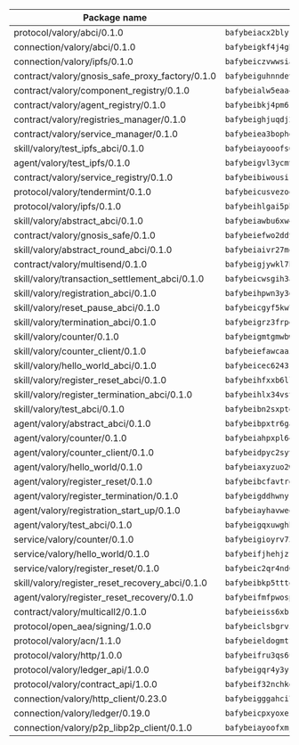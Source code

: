 | Package name                                                  | Package hash                                                  |
| ------------------------------------------------------------- | ------------------------------------------------------------- |
| protocol/valory/abci/0.1.0                                    | `bafybeiacx2blykdxecheozr33ywnaxfigw5oxi7wifpnelryk3buyk5hzm` |
| connection/valory/abci/0.1.0                                  | `bafybeigkf4j4ghouimhkwd4gm4aluh4sl57qwbvl3bjewxrazr6x3ssci4` |
| connection/valory/ipfs/0.1.0                                  | `bafybeiczvwwsiaeu27o5dzopqnyxbrayoxzsswq6ebg4zc6sb42l36t7yu` |
| contract/valory/gnosis_safe_proxy_factory/0.1.0               | `bafybeiguhnndevhp7iui65fhcezkunygdw2cwsofl4rcfzr2u2n6ql366q` |
| contract/valory/component_registry/0.1.0                      | `bafybeialw5eaa4v54s7i3sjsuy6d5k624quhxhziqntwq5hnz4g646sb7m` |
| contract/valory/agent_registry/0.1.0                          | `bafybeibkj4pm6ziqh2fl3xfsjiou4ibnxlipmvmqhgvc7xwpnaddbtxzli` |
| contract/valory/registries_manager/0.1.0                      | `bafybeighjuqdj2oq6tqckf7j3mqtighe7lpaahh7qt3sqxtbtjlur4tmj4` |
| contract/valory/service_manager/0.1.0                         | `bafybeiea3bophgb6ikqvpd7lzyluthlhoazbbrknvfncu4j7wbubfsrjeu` |
| skill/valory/test_ipfs_abci/0.1.0                             | `bafybeiayooofs63x2k3vnudh5333zih6ryfuynfvzdvrme5cjc4emidnia` |
| agent/valory/test_ipfs/0.1.0                                  | `bafybeigvl3ycmvdhper5hqzamxdkgn45sxfshg3mxv5rfisntc5htr5cqu` |
| contract/valory/service_registry/0.1.0                        | `bafybeibiwousikhaafhuyfbflz6s3f6vi4eqomqpnecfyqzvrpygwagd6q` |
| protocol/valory/tendermint/0.1.0                              | `bafybeicusvezoqlmyt6iqomcbwaz3xkhk2qf3d56q5zprmj3xdxfy64k54` |
| protocol/valory/ipfs/0.1.0                                    | `bafybeihlgai5pbmkb6mjhvgy4gkql5uvpwvxbpdowczgz4ovxat6vajrq4` |
| skill/valory/abstract_abci/0.1.0                              | `bafybeiawbu6xw4ybst2txrc2ksysubwczzge5ujdw3vwg4ztfa7tnpjrkm` |
| contract/valory/gnosis_safe/0.1.0                             | `bafybeiefwo2ddyhjxcpy2rlchcubv6bj35e5x4kstxwfyvyvdvcpvcoe5q` |
| skill/valory/abstract_round_abci/0.1.0                        | `bafybeiaivr27mon57x6pc7om6erbzxxssihwb3nnj7usj55e2yah237434` |
| contract/valory/multisend/0.1.0                               | `bafybeigjywkl7hydjsrkogob3xebj2ifhqwmfhhxoeyrndzhhxi5u6amey` |
| skill/valory/transaction_settlement_abci/0.1.0                | `bafybeicwsgih3ay3etydif2c4oyczuqj26whoxq4tywavigseuwlgnkdjm` |
| skill/valory/registration_abci/0.1.0                          | `bafybeihpwn3y3dk7wydac56cjq44kkwoy6a2n7pgfcl35nwxmjhxaxidm4` |
| skill/valory/reset_pause_abci/0.1.0                           | `bafybeicgyf5kw7dxrc2ptldujwiivfr3hj4ktomxzojnqccs625jfh2qte` |
| skill/valory/termination_abci/0.1.0                           | `bafybeigrz3frpelz34pua6isfhkfapoxtwneywuqszjq7ab6twla6qlf5e` |
| skill/valory/counter/0.1.0                                    | `bafybeigmtgmwbw4wrh37s6vkbvln6gdnhaf4zyuvhwovugisponmthykfq` |
| skill/valory/counter_client/0.1.0                             | `bafybeiefawcaaiy4matry7m53k36kqy4uadtmtpuulatnt5afkezx6napa` |
| skill/valory/hello_world_abci/0.1.0                           | `bafybeicec6243sz7oe3o7prttjkhbbskuydzda2tocjnafuq6hgljpgai4` |
| skill/valory/register_reset_abci/0.1.0                        | `bafybeihfxxb6llzak5asej5kc7ylqoyiyzcux5lvl2k2x6ed2ws22met3q` |
| skill/valory/register_termination_abci/0.1.0                  | `bafybeihlx34vst63u4ha6yuhfi5gdpbpqd7pdg2cwvulxqez6z7vwftlaa` |
| skill/valory/test_abci/0.1.0                                  | `bafybeibn2sxptevqwab4gjlvjzt3a67izu6auffhfpptom5n2f52mkxpam` |
| agent/valory/abstract_abci/0.1.0                              | `bafybeibpxtr6gaylorryfd2jahoexsviv3j3wt5akc4y7nzvzjnwy24f3a` |
| agent/valory/counter/0.1.0                                    | `bafybeiahpxpl64rcj2cas3cbtfmcqriwso5npzufutpzldy6kzusugjfcu` |
| agent/valory/counter_client/0.1.0                             | `bafybeidpyc2syvuv3px52gmeaismyhcn4xskbzts22frwlxrwioj53vh6i` |
| agent/valory/hello_world/0.1.0                                | `bafybeiaxyzuo2wh2bfqdlgpszsva4btc6xi6gggyjbggrarlpttkv2hmbu` |
| agent/valory/register_reset/0.1.0                             | `bafybeibcfavtrdma3vxuya7bs7oenqjtysms6ktmztth6naa2r5w6qrfie` |
| agent/valory/register_termination/0.1.0                       | `bafybeigddhwnykx7yr4rrij3w2kwptvzb3z5okvmo44zspjiqbwsclifca` |
| agent/valory/registration_start_up/0.1.0                      | `bafybeiayhavweobagyoghx35p6msnisvhsqnfgrc4iuw5z5mn5jfhu6kqy` |
| agent/valory/test_abci/0.1.0                                  | `bafybeigqxuwghblbwntqlobzxwpv635izkmk3kmtutmspqfbvbsum2pyou` |
| service/valory/counter/0.1.0                                  | `bafybeigioyrv73un23u5j33lcj5zirsbaydgq3x57gmac4mdp3dqollhwu` |
| service/valory/hello_world/0.1.0                              | `bafybeifjhehjzfzc4fubhjouhklbbxjesl23zgu5v4uum4poedvo3qpium` |
| service/valory/register_reset/0.1.0                           | `bafybeic2qr4nd6bvjhj4u74tuwq7mfop6oekhrpufxo5ug4tewit5pa33u` |
| skill/valory/register_reset_recovery_abci/0.1.0               | `bafybeibkp5tttoybkpnh2yhafpybblpc6ovx2kohqzco4caotjjguanvm4` |
| agent/valory/register_reset_recovery/0.1.0                    | `bafybeifmfpwospzzxnpvoiru34ltxxadomtlptricvedz4qua4zzl3zbsu` |
| contract/valory/multicall2/0.1.0                              | `bafybeieiss6xbk74c2wi6zxxjbhfc5nspe3nftm7o2vm3afqxttnk2cvty` |
| protocol/open_aea/signing/1.0.0                               | `bafybeiclsbgrviyxbmi2vex5ze3dhr7ywohrqedebx26jozayxvroqtegq` |
| protocol/valory/acn/1.1.0                                     | `bafybeieldogmtf3m4jdsvt4vvyay3jh54rjn3deasymfw43vz3o42vigmq` |
| protocol/valory/http/1.0.0                                    | `bafybeifru3qs6udfzprax7jxktbsuzn7immfvi3scgfspifq3zdxwkgvnm` |
| protocol/valory/ledger_api/1.0.0                              | `bafybeigqr4y3ykz3iulrcoqmji7hy3dxaoy7zmyyzff4ivpbubcpwdknai` |
| protocol/valory/contract_api/1.0.0                            | `bafybeif32nchkgn6yet7e5gt4auhf7lsahxnj4t36kxbw55p3gi7qpeuxq` |
| connection/valory/http_client/0.23.0                          | `bafybeigggahci7hq6tr3tyueatgkvgn73y4b3av2vk7vtr7jkeuwsqcteq` |
| connection/valory/ledger/0.19.0                               | `bafybeicpxyoxez7lperltamvikxu6vzk2lhqakbivce4nzywyzoqbxoogm` |
| connection/valory/p2p_libp2p_client/0.1.0                     | `bafybeiayoofxmj6z3pasn2akqj3udgq2ta2ar6mv6zoehstul2btvv3gqa` |
